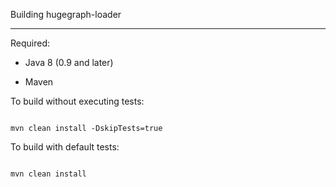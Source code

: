 Building hugegraph-loader

--------------

Required:

* Java 8 (0.9 and later)

* Maven

To build without executing tests:

```

mvn clean install -DskipTests=true

```

To build with default tests:

```

mvn clean install

```
